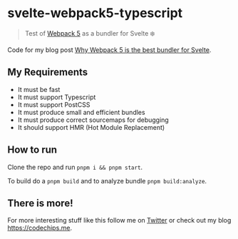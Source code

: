 # svelte-webpack5-typescript

> Test of [Webpack 5](https://webpack.js.org) as a bundler for Svelte :snowflake:

Code for my blog post [Why Webpack 5 is the best bundler for Svelte](https://codechips.me/svelte-and-webpack-5/).

## My Requirements

- It must be fast
- It must support Typescript
- It must support PostCSS
- It must produce small and efficient bundles
- It must produce correct sourcemaps for debugging
- It should support HMR (Hot Module Replacement)

## How to run

Clone the repo and run `pnpm i && pnpm start`.

To build do a `pnpm build` and to analyze bundle `pnpm build:analyze`.

## There is more!

For more interesting stuff like this follow me on [Twitter](https://twitter.com/codechips) or check out my blog https://codechips.me.
